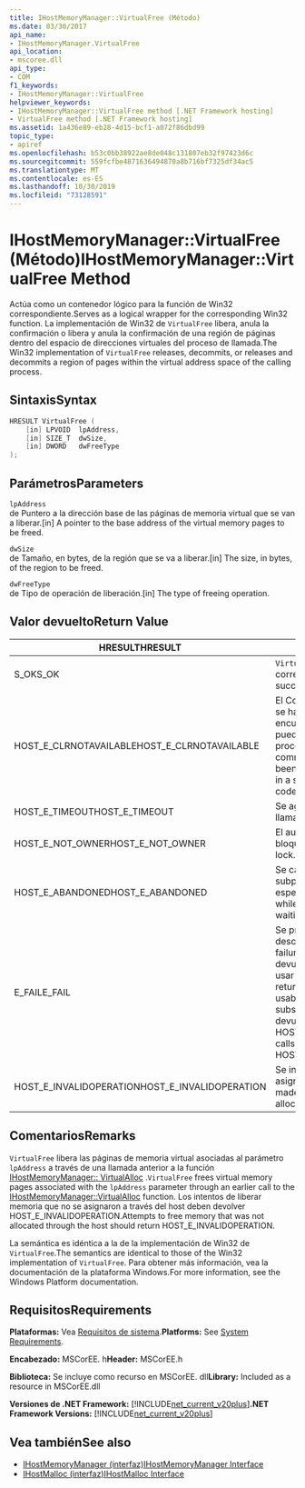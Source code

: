 ```yaml
---
title: IHostMemoryManager::VirtualFree (Método)
ms.date: 03/30/2017
api_name:
- IHostMemoryManager.VirtualFree
api_location:
- mscoree.dll
api_type:
- COM
f1_keywords:
- IHostMemoryManager::VirtualFree
helpviewer_keywords:
- IHostMemoryManager::VirtualFree method [.NET Framework hosting]
- VirtualFree method [.NET Framework hosting]
ms.assetid: 1a436e89-eb28-4d15-bcf1-a072f86dbd99
topic_type:
- apiref
ms.openlocfilehash: b53c0bb38922ae8de048c131807eb32f97423d6c
ms.sourcegitcommit: 559fcfbe4871636494870a8b716bf7325df34ac5
ms.translationtype: MT
ms.contentlocale: es-ES
ms.lasthandoff: 10/30/2019
ms.locfileid: "73128591"
---
```

# <a name="ihostmemorymanagervirtualfree-method"></a><span data-ttu-id="dde6f-102">IHostMemoryManager::VirtualFree (Método)</span><span class="sxs-lookup"><span data-stu-id="dde6f-102">IHostMemoryManager::VirtualFree Method</span></span>
<span data-ttu-id="dde6f-103">Actúa como un contenedor lógico para la función de Win32 correspondiente.</span><span class="sxs-lookup"><span data-stu-id="dde6f-103">Serves as a logical wrapper for the corresponding Win32 function.</span></span> <span data-ttu-id="dde6f-104">La implementación de Win32 de `VirtualFree` libera, anula la confirmación o libera y anula la confirmación de una región de páginas dentro del espacio de direcciones virtuales del proceso de llamada.</span><span class="sxs-lookup"><span data-stu-id="dde6f-104">The Win32 implementation of `VirtualFree` releases, decommits, or releases and decommits a region of pages within the virtual address space of the calling process.</span></span>  
  
## <a name="syntax"></a><span data-ttu-id="dde6f-105">Sintaxis</span><span class="sxs-lookup"><span data-stu-id="dde6f-105">Syntax</span></span>  
  
```cpp  
HRESULT VirtualFree (  
    [in] LPVOID  lpAddress,  
    [in] SIZE_T  dwSize,  
    [in] DWORD   dwFreeType  
);  
```  
  
## <a name="parameters"></a><span data-ttu-id="dde6f-106">Parámetros</span><span class="sxs-lookup"><span data-stu-id="dde6f-106">Parameters</span></span>  
 `lpAddress`  
 <span data-ttu-id="dde6f-107">de Puntero a la dirección base de las páginas de memoria virtual que se van a liberar.</span><span class="sxs-lookup"><span data-stu-id="dde6f-107">[in] A pointer to the base address of the virtual memory pages to be freed.</span></span>  
  
 `dwSize`  
 <span data-ttu-id="dde6f-108">de Tamaño, en bytes, de la región que se va a liberar.</span><span class="sxs-lookup"><span data-stu-id="dde6f-108">[in] The size, in bytes, of the region to be freed.</span></span>  
  
 `dwFreeType`  
 <span data-ttu-id="dde6f-109">de Tipo de operación de liberación.</span><span class="sxs-lookup"><span data-stu-id="dde6f-109">[in] The type of freeing operation.</span></span>  
  
## <a name="return-value"></a><span data-ttu-id="dde6f-110">Valor devuelto</span><span class="sxs-lookup"><span data-stu-id="dde6f-110">Return Value</span></span>  
  
|<span data-ttu-id="dde6f-111">HRESULT</span><span class="sxs-lookup"><span data-stu-id="dde6f-111">HRESULT</span></span>|<span data-ttu-id="dde6f-112">Descripción</span><span class="sxs-lookup"><span data-stu-id="dde6f-112">Description</span></span>|  
|-------------|-----------------|  
|<span data-ttu-id="dde6f-113">S_OK</span><span class="sxs-lookup"><span data-stu-id="dde6f-113">S_OK</span></span>|<span data-ttu-id="dde6f-114">`VirtualFree` devolvió correctamente.</span><span class="sxs-lookup"><span data-stu-id="dde6f-114">`VirtualFree` returned successfully.</span></span>|  
|<span data-ttu-id="dde6f-115">HOST_E_CLRNOTAVAILABLE</span><span class="sxs-lookup"><span data-stu-id="dde6f-115">HOST_E_CLRNOTAVAILABLE</span></span>|<span data-ttu-id="dde6f-116">El Common Language Runtime (CLR) no se ha cargado en un proceso o el CLR se encuentra en un estado en el que no puede ejecutar código administrado ni procesar la llamada correctamente.</span><span class="sxs-lookup"><span data-stu-id="dde6f-116">The common language runtime (CLR) has not been loaded into a process, or the CLR is in a state in which it cannot run managed code or process the call successfully.</span></span>|  
|<span data-ttu-id="dde6f-117">HOST_E_TIMEOUT</span><span class="sxs-lookup"><span data-stu-id="dde6f-117">HOST_E_TIMEOUT</span></span>|<span data-ttu-id="dde6f-118">Se agotó el tiempo de espera de la llamada.</span><span class="sxs-lookup"><span data-stu-id="dde6f-118">The call timed out.</span></span>|  
|<span data-ttu-id="dde6f-119">HOST_E_NOT_OWNER</span><span class="sxs-lookup"><span data-stu-id="dde6f-119">HOST_E_NOT_OWNER</span></span>|<span data-ttu-id="dde6f-120">El autor de la llamada no posee el bloqueo.</span><span class="sxs-lookup"><span data-stu-id="dde6f-120">The caller does not own the lock.</span></span>|  
|<span data-ttu-id="dde6f-121">HOST_E_ABANDONED</span><span class="sxs-lookup"><span data-stu-id="dde6f-121">HOST_E_ABANDONED</span></span>|<span data-ttu-id="dde6f-122">Se canceló un evento mientras un subproceso o fibra bloqueados estaba esperando en él.</span><span class="sxs-lookup"><span data-stu-id="dde6f-122">An event was canceled while a blocked thread or fiber was waiting on it.</span></span>|  
|<span data-ttu-id="dde6f-123">E_FAIL</span><span class="sxs-lookup"><span data-stu-id="dde6f-123">E_FAIL</span></span>|<span data-ttu-id="dde6f-124">Se produjo un error grave desconocido.</span><span class="sxs-lookup"><span data-stu-id="dde6f-124">An unknown catastrophic failure occurred.</span></span> <span data-ttu-id="dde6f-125">Cuando un método devuelve E_FAIL, el CLR ya no se puede usar en el proceso.</span><span class="sxs-lookup"><span data-stu-id="dde6f-125">When a method returns E_FAIL, the CLR is no longer usable within the process.</span></span> <span data-ttu-id="dde6f-126">Las llamadas subsiguientes a métodos de hospedaje devuelven HOST_E_CLRNOTAVAILABLE.</span><span class="sxs-lookup"><span data-stu-id="dde6f-126">Subsequent calls to hosting methods return HOST_E_CLRNOTAVAILABLE.</span></span>|  
|<span data-ttu-id="dde6f-127">HOST_E_INVALIDOPERATION</span><span class="sxs-lookup"><span data-stu-id="dde6f-127">HOST_E_INVALIDOPERATION</span></span>|<span data-ttu-id="dde6f-128">Se intentó liberar memoria que no se asignó a través del host.</span><span class="sxs-lookup"><span data-stu-id="dde6f-128">An attempt was made to free memory that was not allocated through the host.</span></span>|  
  
## <a name="remarks"></a><span data-ttu-id="dde6f-129">Comentarios</span><span class="sxs-lookup"><span data-stu-id="dde6f-129">Remarks</span></span>  
 <span data-ttu-id="dde6f-130">`VirtualFree` libera las páginas de memoria virtual asociadas al parámetro `lpAddress` a través de una llamada anterior a la función [IHostMemoryManager:: VirtualAlloc](../../../../docs/framework/unmanaged-api/hosting/ihostmemorymanager-virtualalloc-method.md) .</span><span class="sxs-lookup"><span data-stu-id="dde6f-130">`VirtualFree` frees virtual memory pages associated with the `lpAddress` parameter through an earlier call to the [IHostMemoryManager::VirtualAlloc](../../../../docs/framework/unmanaged-api/hosting/ihostmemorymanager-virtualalloc-method.md) function.</span></span> <span data-ttu-id="dde6f-131">Los intentos de liberar memoria que no se asignaron a través del host deben devolver HOST_E_INVALIDOPERATION.</span><span class="sxs-lookup"><span data-stu-id="dde6f-131">Attempts to free memory that was not allocated through the host should return HOST_E_INVALIDOPERATION.</span></span>  
  
 <span data-ttu-id="dde6f-132">La semántica es idéntica a la de la implementación de Win32 de `VirtualFree`.</span><span class="sxs-lookup"><span data-stu-id="dde6f-132">The semantics are identical to those of the Win32 implementation of `VirtualFree`.</span></span> <span data-ttu-id="dde6f-133">Para obtener más información, vea la documentación de la plataforma Windows.</span><span class="sxs-lookup"><span data-stu-id="dde6f-133">For more information, see the Windows Platform documentation.</span></span>  
  
## <a name="requirements"></a><span data-ttu-id="dde6f-134">Requisitos</span><span class="sxs-lookup"><span data-stu-id="dde6f-134">Requirements</span></span>  
 <span data-ttu-id="dde6f-135">**Plataformas:** Vea [Requisitos de sistema](../../../../docs/framework/get-started/system-requirements.md).</span><span class="sxs-lookup"><span data-stu-id="dde6f-135">**Platforms:** See [System Requirements](../../../../docs/framework/get-started/system-requirements.md).</span></span>  
  
 <span data-ttu-id="dde6f-136">**Encabezado:** MSCorEE. h</span><span class="sxs-lookup"><span data-stu-id="dde6f-136">**Header:** MSCorEE.h</span></span>  
  
 <span data-ttu-id="dde6f-137">**Biblioteca:** Se incluye como recurso en MSCorEE. dll</span><span class="sxs-lookup"><span data-stu-id="dde6f-137">**Library:** Included as a resource in MSCorEE.dll</span></span>  
  
 <span data-ttu-id="dde6f-138">**Versiones de .NET Framework:** [!INCLUDE[net_current_v20plus](../../../../includes/net-current-v20plus-md.md)]</span><span class="sxs-lookup"><span data-stu-id="dde6f-138">**.NET Framework Versions:** [!INCLUDE[net_current_v20plus](../../../../includes/net-current-v20plus-md.md)]</span></span>  
  
## <a name="see-also"></a><span data-ttu-id="dde6f-139">Vea también</span><span class="sxs-lookup"><span data-stu-id="dde6f-139">See also</span></span>

- [<span data-ttu-id="dde6f-140">IHostMemoryManager (interfaz)</span><span class="sxs-lookup"><span data-stu-id="dde6f-140">IHostMemoryManager Interface</span></span>](../../../../docs/framework/unmanaged-api/hosting/ihostmemorymanager-interface.md)
- [<span data-ttu-id="dde6f-141">IHostMalloc (interfaz)</span><span class="sxs-lookup"><span data-stu-id="dde6f-141">IHostMalloc Interface</span></span>](../../../../docs/framework/unmanaged-api/hosting/ihostmalloc-interface.md)
